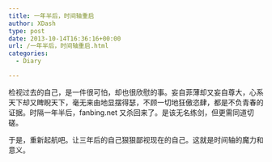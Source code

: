 ```yaml
---
title: 一年半后，时间轴重启
author: XDash
type: post
date: 2013-10-14T16:36:16+00:00
url: /一年半后，时间轴重启.html
categories:
  - Diary

---
```

检视过去的自己，是一件很可怕，却也很欣慰的事。妄自菲薄却又妄自尊大，心系天下却又睥睨天下，毫无来由地显摆得瑟，不顾一切地狂傲恣肆，都是不负青春的证据。时隔一年半后，fanbing.net 又杀回来了。是该无名练剑，但更需同道切磋。

于是，重新起航吧。让三年后的自己狠狠鄙视现在的自己。这就是时间轴的魔力和意义。